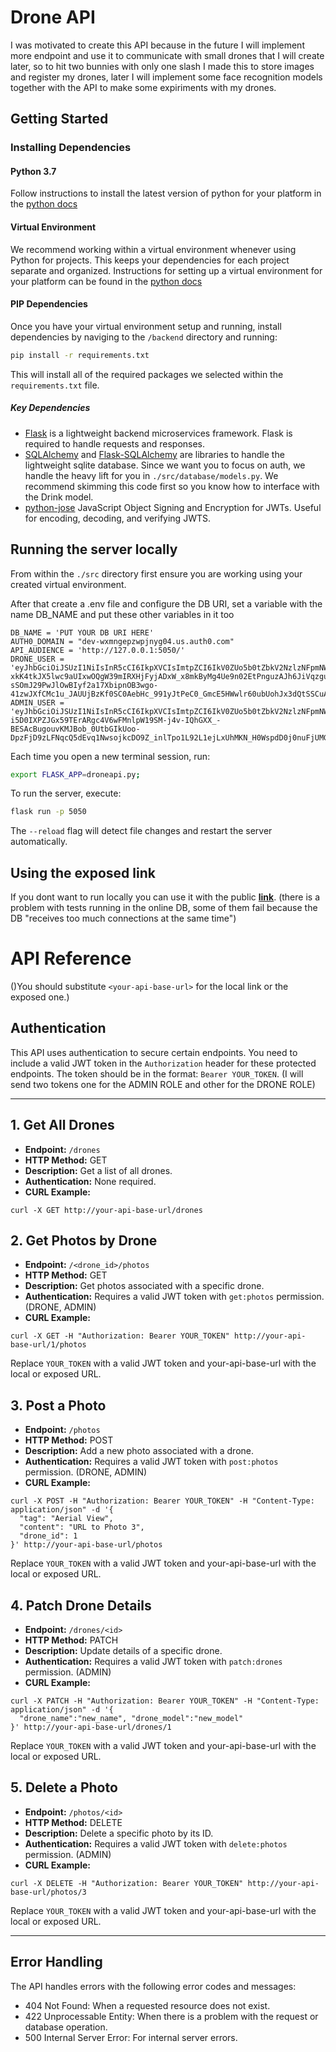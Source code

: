 # Drone API

I was motivated to create this API because in the future I will implement more endpoint and use it to communicate with small drones that I will create later, so to hit two bunnies with only one slash I made this to store images and register my drones, later I will implement some face recognition models together with the API to make some expiriments with my drones.

## Getting Started

### Installing Dependencies

#### Python 3.7

Follow instructions to install the latest version of python for your platform in the [python docs](https://docs.python.org/3/using/unix.html#getting-and-installing-the-latest-version-of-python)

#### Virtual Environment

We recommend working within a virtual environment whenever using Python for projects. This keeps your dependencies for each project separate and organized. Instructions for setting up a virtual environment for your platform can be found in the [python docs](https://packaging.python.org/guides/installing-using-pip-and-virtual-environments/)

#### PIP Dependencies

Once you have your virtual environment setup and running, install dependencies by naviging to the `/backend` directory and running:

```bash
pip install -r requirements.txt
```

This will install all of the required packages we selected within the `requirements.txt` file.

##### Key Dependencies

- [Flask](http://flask.pocoo.org/) is a lightweight backend microservices framework. Flask is required to handle requests and responses.
- [SQLAlchemy](https://www.sqlalchemy.org/) and [Flask-SQLAlchemy](https://flask-sqlalchemy.palletsprojects.com/en/2.x/) are libraries to handle the lightweight sqlite database. Since we want you to focus on auth, we handle the heavy lift for you in `./src/database/models.py`. We recommend skimming this code first so you know how to interface with the Drink model.
- [python-jose](https://python-jose.readthedocs.io/en/latest/) JavaScript Object Signing and Encryption for JWTs. Useful for encoding, decoding, and verifying JWTS.

## Running the server locally

From within the `./src` directory first ensure you are working using your created virtual environment.

After that create a .env file and configure the DB URI, set a variable with the name DB_NAME and put these other variables in it too

```
DB_NAME = 'PUT YOUR DB URI HERE'
AUTH0_DOMAIN = "dev-wxmngepzwpjnyg04.us.auth0.com"
API_AUDIENCE = 'http://127.0.0.1:5050/'
DRONE_USER = 'eyJhbGciOiJSUzI1NiIsInR5cCI6IkpXVCIsImtpZCI6IkV0ZUo5b0tZbkV2NzlzNFpmNWx0WCJ9.eyJpc3MiOiJodHRwczovL2Rldi13eG1uZ2Vwendwam55ZzA0LnVzLmF1dGgwLmNvbS8iLCJzdWIiOiJPc0QyNzFRdGJ0cGlFRWFsWXhYbmNQeDJYdXFvQWxzYUBjbGllbnRzIiwiYXVkIjoiaHR0cDovLzEyNy4wLjAuMTo1MDUwLyIsImlhdCI6MTY5ODk4MTAwNSwiZXhwIjoxNjk5MDY3NDA1LCJhenAiOiJPc0QyNzFRdGJ0cGlFRWFsWXhYbmNQeDJYdXFvQWxzYSIsInNjb3BlIjoiZ2V0OnBob3RvcyBwb3N0OnBob3RvcyIsImd0eSI6ImNsaWVudC1jcmVkZW50aWFscyIsInBlcm1pc3Npb25zIjpbImdldDpwaG90b3MiLCJwb3N0OnBob3RvcyJdfQ.UpPEZNnGgCKECwv2OAD60ATNnlsdkbV3T2zhI9LT_Kz7AHiQ79jSufEdjMroboW4irZ-xkK4tkJX5lwc9aUIxwOQgW39mIRXHjFyjADxW_x8mkByMg4Ue9n02EtPnguzAJh6JiVqzguj6pD-sSOmJ29PwJlOwBIyf2a17XbipnOB3wgo-41zwJXfCMc1u_JAUUjBzKf0SC0AebHc_991yJtPeC0_GmcE5HWwlr60ubUohJx3dQtSSCuADxwGQsZkciY6T1g2JW9GQmymJKzu7Q6uj2BTcVcGPJdNBl8UkJxlYSSrDWK0JB9GymdbBzsfuhX7hflwZBa6KK3eZl5HZg'
ADMIN_USER = 'eyJhbGciOiJSUzI1NiIsInR5cCI6IkpXVCIsImtpZCI6IkV0ZUo5b0tZbkV2NzlzNFpmNWx0WCJ9.eyJpc3MiOiJodHRwczovL2Rldi13eG1uZ2Vwendwam55ZzA0LnVzLmF1dGgwLmNvbS8iLCJzdWIiOiJPc0QyNzFRdGJ0cGlFRWFsWXhYbmNQeDJYdXFvQWxzYUBjbGllbnRzIiwiYXVkIjoiaHR0cDovLzEyNy4wLjAuMTo1MDUwLyIsImlhdCI6MTY5ODkwNjc0NywiZXhwIjoxNjk4OTkzMTQ3LCJhenAiOiJPc0QyNzFRdGJ0cGlFRWFsWXhYbmNQeDJYdXFvQWxzYSIsInNjb3BlIjoiZ2V0OnBob3RvcyBwb3N0OnBob3RvcyBwYXRjaDpkcm9uZXMgZGVsZXRlOnBob3RvcyIsImd0eSI6ImNsaWVudC1jcmVkZW50aWFscyIsInBlcm1pc3Npb25zIjpbImdldDpwaG90b3MiLCJwb3N0OnBob3RvcyIsInBhdGNoOmRyb25lcyIsImRlbGV0ZTpwaG90b3MiXX0.Sk9KAPJN6nAako6sChzcPq3vWCSI63hH9TwBdgwshMjkBf6sfZv3sQKckQeGcswReIC752aOSuB1LHqb_BN5Fbz00C57xjpX1nxBO2PFBNDxwKPzObMPAiGiFCj6lvntn5WEUANCy56QXOlCc3VizQvTMGSIRECDjsHj-i5D0IXPZJGx59TErARgc4V6wFMnlpW19SM-j4v-IQhGXX_-BESAcBugouvKMJBob_0UtbGIkUoo-DpzFjD9zLFNqcQ5dEvq1NwsojkcDO9Z_inlTpo1L92L1ejLxUhMKN_H0WspdD0j0nuFjUMGgMVfuCt1hrNqQi3M2u8i5SqbBPKALA'
```

Each time you open a new terminal session, run:

```bash
export FLASK_APP=droneapi.py;
```

To run the server, execute:

```bash
flask run -p 5050
```

The `--reload` flag will detect file changes and restart the server automatically.

## Using the exposed link

If you dont want to run locally you can use it with the public **[link](https://drone-api-0-001.onrender.com)**. (there is a problem with tests running in the online DB, some of them fail because the DB "receives too much connections at the same time")

# API Reference

()You should substitute `<your-api-base-url>` for the local link or the exposed one.)

## Authentication

This API uses authentication to secure certain endpoints. You need to include a valid JWT token in the `Authorization` header for these protected endpoints. The token should be in the format: `Bearer YOUR_TOKEN`. (I will send two tokens one for the ADMIN ROLE and other for the DRONE ROLE)

---

## 1. Get All Drones

* **Endpoint:** `/drones`
* **HTTP Method:** GET
* **Description:** Get a list of all drones.
* **Authentication:** None required.
* **CURL Example:**

```
curl -X GET http://your-api-base-url/drones

```

## 2. Get Photos by Drone

* **Endpoint:** `/<drone_id>/photos`
* **HTTP Method:** GET
* **Description:** Get photos associated with a specific drone.
* **Authentication:** Requires a valid JWT token with `get:photos` permission. (DRONE, ADMIN)
* **CURL Example:**

```
curl -X GET -H "Authorization: Bearer YOUR_TOKEN" http://your-api-base-url/1/photos 
```

  Replace `YOUR_TOKEN` with a valid JWT token and your-api-base-url with the local or exposed URL.

## 3. Post a Photo

* **Endpoint:** `/photos`
* **HTTP Method:** POST
* **Description:** Add a new photo associated with a drone.
* **Authentication:** Requires a valid JWT token with `post:photos` permission. (DRONE, ADMIN)
* **CURL Example:**

```
curl -X POST -H "Authorization: Bearer YOUR_TOKEN" -H "Content-Type: application/json" -d '{
  "tag": "Aerial View",
  "content": "URL to Photo 3",
  "drone_id": 1
}' http://your-api-base-url/photos
```

 Replace `YOUR_TOKEN` with a valid JWT token and your-api-base-url with the local or exposed URL.

## 4. Patch Drone Details

* **Endpoint:** `/drones/<id>`
* **HTTP Method:** PATCH
* **Description:** Update details of a specific drone.
* **Authentication:** Requires a valid JWT token with `patch:drones` permission. (ADMIN)
* **CURL Example:**

```
curl -X PATCH -H "Authorization: Bearer YOUR_TOKEN" -H "Content-Type: application/json" -d '{
  "drone_name":"new_name", "drone_model":"new_model"
}' http://your-api-base-url/drones/1
```

  Replace `YOUR_TOKEN` with a valid JWT token and your-api-base-url with the local or exposed URL.

## 5. Delete a Photo

* **Endpoint:** `/photos/<id>`
* **HTTP Method:** DELETE
* **Description:** Delete a specific photo by its ID.
* **Authentication:** Requires a valid JWT token with `delete:photos` permission. (ADMIN)
* **CURL Example:**

```
curl -X DELETE -H "Authorization: Bearer YOUR_TOKEN" http://your-api-base-url/photos/3
```

  Replace `YOUR_TOKEN` with a valid JWT token and your-api-base-url with the local or exposed URL.

---

## Error Handling

The API handles errors with the following error codes and messages:

* 404 Not Found: When a requested resource does not exist.
* 422 Unprocessable Entity: When there is a problem with the request or database operation.
* 500 Internal Server Error: For internal server errors.
